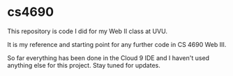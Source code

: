# cs4690

This repository is code I did for my Web II class at UVU.

It is my reference and starting point for any further code in CS 4690 Web III.

So far everything has been done in the Cloud 9 IDE and I haven't used anything else for this project. Stay tuned for updates.

